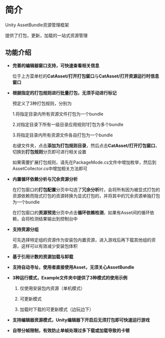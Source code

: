 # 简介
Unity AssetBundle资源管理框架

提供了打包，更新，加载的一站式资源管理



## 功能介绍

- **完善的编辑器窗口支持，可快速查看相关信息**

  位于上方菜单栏的**CatAsset/打开打包窗口**与**CatAsset/打开资源运行时信息窗口**

  

- **根据指定的打包规则进行批量打包，无须手动进行标记**

  预定义了3种打包规则，分别为

  1.将指定目录内所有资源文件打包为一个bundle

  2.对指定目录下所有一级目录应用规则1打包为多个bundle

  3.将指定目录内所有资源文件各自打包为一个bundle

  

  右键文件夹，点击**添加为打包规则目录**，然后点击**CatAsset/打开打包窗口**，切换到**打包规则**分页即可进行相关设置

  如果需要扩展打包规则，请先在PackageMode.cs文件中增加枚举，然后到AssetCollector.cs中增加相关方法即可

  

- **内置循环依赖分析与冗余资源分析**

  在打包窗口的**打包配置**分页中勾选了**冗余分析**时，会将所有因为被显式打包的资源依赖而隐式打包的资源转换为显式打包的，并将其中的冗余资源单独打包为一个bundle

  在打包窗口的**资源预览**分页中点击**循环依赖检测**，如果有Asset间的循环依赖，会将检测结果输出到控制台中

  

- **支持资源分组**

  可先选择特定组的资源作为安装包内置资源，进入游戏后再下载其他组的资源，这样可以有效减少安装包体积

  

- **基于引用计数的资源加载与卸载**

  

- **支持自动寻址，使用者直接使用Asset，无须关心AssetBundle**

  

- **3种运行模式，Example文件夹中提供了3种模式的使用示例**

  1. 仅使用安装包内资源（单机模式）

  2. 可更新模式

  3. 加载时下载的可更新模式（边玩边下）

     

- **支持编辑器资源模式，Unity编辑器下开启后无须打包即可快速运行游戏**

  

- **自带分帧限制，有效防止单帧处理过多下载或加载导致的卡顿**


